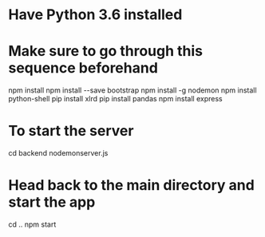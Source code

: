 # Have Python 3.6 installed

# Make sure to go through this sequence beforehand
npm install
npm install --save bootstrap
npm install -g nodemon
npm install python-shell
pip install xlrd
pip install pandas
npm install express


# To start the server
cd backend
nodemonserver.js

# Head back to the main directory and start the app
cd ..
npm start